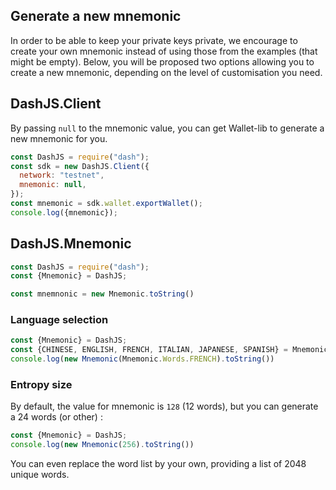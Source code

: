 ## Generate a new mnemonic

In order to be able to keep your private keys private, we encourage to create your own mnemonic instead of using those from the examples (that might be empty).
Below, you will be proposed two options allowing you to create a new mnemonic, depending on the level of customisation you need. 

## DashJS.Client

By passing `null` to the mnemonic value, you can get Wallet-lib to generate a new mnemonic for you. 

```js
const DashJS = require("dash");
const sdk = new DashJS.Client({
  network: "testnet",
  mnemonic: null,
});
const mnemonic = sdk.wallet.exportWallet();
console.log({mnemonic});
```

## DashJS.Mnemonic 

```js
const DashJS = require("dash");
const {Mnemonic} = DashJS;

const mnemnonic = new Mnemonic.toString()
```

### Language selection 

```js
const {Mnemonic} = DashJS;
const {CHINESE, ENGLISH, FRENCH, ITALIAN, JAPANESE, SPANISH} = Mnemonic.Words;
console.log(new Mnemonic(Mnemonic.Words.FRENCH).toString())
```

### Entropy size

By default, the value for mnemonic is `128` (12 words), but you can generate a 24 words (or other) : 

```js
const {Mnemonic} = DashJS;
console.log(new Mnemonic(256).toString())
```

You can even replace the word list by your own, providing a list of 2048 unique words.
